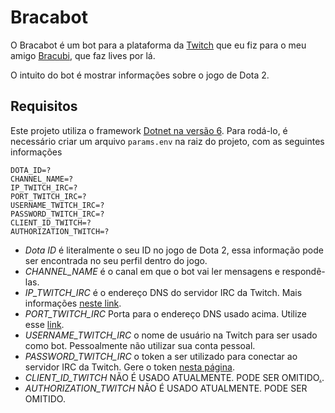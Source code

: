 ﻿# Bracabot

O Bracabot é um bot para a plataforma da [Twitch](https://www.twitch.tv/bracubi) que eu fiz para o meu amigo [Bracubi](https://www.twitch.tv/bracubi), que faz lives por lá.

O intuito do bot é mostrar informações sobre o jogo de Dota 2.

## Requisitos

Este projeto utiliza o framework [Dotnet na versão 6](https://dotnet.microsoft.com/en-us/download/dotnet/6.0). Para rodá-lo, é necessário criar um arquivo `params.env` na raiz do projeto, com as seguintes informações

```
DOTA_ID=?
CHANNEL_NAME=?
IP_TWITCH_IRC=?
PORT_TWITCH_IRC=?
USERNAME_TWITCH_IRC=?
PASSWORD_TWITCH_IRC=?
CLIENT_ID_TWITCH=?
AUTHORIZATION_TWITCH=?
```

- *Dota ID* é literalmente o seu ID no jogo de Dota 2, essa informação pode ser encontrada no seu perfil dentro do jogo.
- *CHANNEL_NAME* é o canal em que o bot vai ler mensagens e respondê-las.
- *IP_TWITCH_IRC* é o endereço DNS do servidor IRC da Twitch. Mais informações [neste link](https://dev.twitch.tv/docs/irc#connecting-to-the-twitch-irc-server).
- *PORT_TWITCH_IRC* Porta para o endereço DNS usado acima. Utilize esse [link](https://dev.twitch.tv/docs/irc#connecting-to-the-twitch-irc-server).
- *USERNAME_TWITCH_IRC* o nome de usuário na Twitch para ser usado como bot. Pessoalmente não utilizar sua conta pessoal.
- *PASSWORD_TWITCH_IRC* o token a ser utilizado para conectar ao servidor IRC da Twitch. Gere o token [nesta página](https://twitchapps.com/tmi/).
- *CLIENT_ID_TWITCH* NÃO É USADO ATUALMENTE. PODE SER OMITIDO[.](https://dev.twitch.tv/console).
- *AUTHORIZATION_TWITCH* NÃO É USADO ATUALMENTE. PODE SER OMITIDO.
